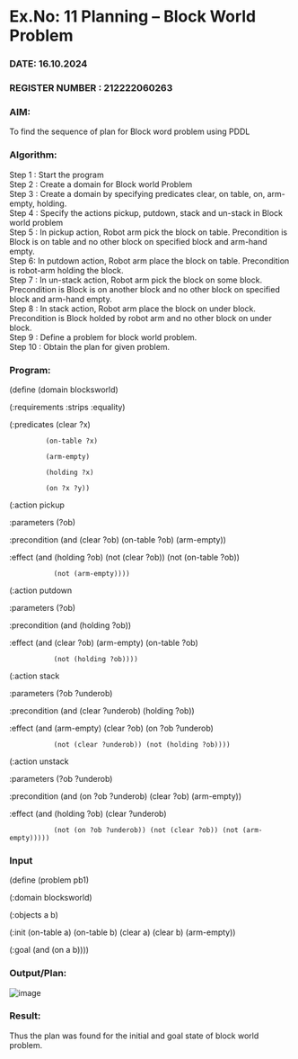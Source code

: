 # Ex.No: 11  Planning –  Block World Problem 
### DATE: 16.10.2024                                                                         
### REGISTER NUMBER : 212222060263
### AIM: 
To find the sequence of plan for Block word problem using PDDL  
###  Algorithm:
Step 1 :  Start the program <br>
Step 2 : Create a domain for Block world Problem <br>
Step 3 :  Create a domain by specifying predicates clear, on table, on, arm-empty, holding. <br>
Step 4 : Specify the actions pickup, putdown, stack and un-stack in Block world problem <br>
Step 5 :  In pickup action, Robot arm pick the block on table. Precondition is Block is on table and no other block on specified block and arm-hand empty.<br>
Step 6:  In putdown action, Robot arm place the block on table. Precondition is robot-arm holding the block.<br>
Step 7 : In un-stack action, Robot arm pick the block on some block. Precondition is Block is on another block and no other block on specified block and arm-hand empty.<br>
Step 8 : In stack action, Robot arm place the block on under block. Precondition is Block holded by robot arm and no other block on under block.<br>
Step 9 : Define a problem for block world problem.<br> 
Step 10 : Obtain the plan for given problem.<br> 
     
### Program:

(define (domain blocksworld)

(:requirements :strips :equality)

(:predicates (clear ?x)

             (on-table ?x)
             
             (arm-empty)
             
             (holding ?x)
             
             (on ?x ?y))
             
(:action pickup

  :parameters (?ob)
  
  :precondition (and (clear ?ob) (on-table ?ob) (arm-empty))
  
  :effect (and (holding ?ob) (not (clear ?ob)) (not (on-table ?ob))
  
               (not (arm-empty))))
               
(:action putdown

  :parameters  (?ob)
  
  :precondition (and (holding ?ob))
  
  :effect (and (clear ?ob) (arm-empty) (on-table ?ob) 
  
               (not (holding ?ob))))
               
(:action stack

  :parameters  (?ob ?underob)
  
  :precondition (and  (clear ?underob) (holding ?ob))
  
  :effect (and (arm-empty) (clear ?ob) (on ?ob ?underob)
  
               (not (clear ?underob)) (not (holding ?ob))))
               
(:action unstack

  :parameters  (?ob ?underob)
  
  :precondition (and (on ?ob ?underob) (clear ?ob) (arm-empty))
  
  :effect (and (holding ?ob) (clear ?underob)
  
               (not (on ?ob ?underob)) (not (clear ?ob)) (not (arm-empty)))))
               









### Input 
(define (problem pb1)

   (:domain blocksworld)
   
   (:objects a b)
   
   (:init (on-table a) (on-table b)  (clear a)  (clear b) (arm-empty))
   
   (:goal (and (on a b))))

### Output/Plan:

![image](https://github.com/user-attachments/assets/3375404f-c2a5-4256-ad16-e2d9c698de99)


### Result:
Thus the plan was found for the initial and goal state of block world problem.
